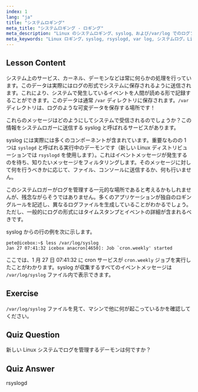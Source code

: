 ```yaml
---
index: 1
lang: "ja"
title: "システムロギング"
meta_title: "システムロギング - ロギング"
meta_description: "Linux のシステムロギング、syslog、および/var/log でのログファイルの表示方法について学びます。rsyslogd を理解し、この初心者向けガイドでシステムイベントを監視します。"
meta_keywords: "Linux ロギング，syslog, rsyslogd, var log, システムログ，Linux チュートリアル，初心者ガイド"
---
```


## Lesson Content

システム上のサービス、カーネル、デーモンなどは常に何らかの処理を行っています。このデータは実際にはログの形式でシステムに保存されるように送信されます。これにより、システムで発生しているイベントを人間が読める形で記録することができます。このデータは通常 `/var` ディレクトリに保存されます。`/var` ディレクトリは、ログのような可変データを保存する場所です！

これらのメッセージはどのようにしてシステムで受信されるのでしょうか？この情報をシステムロガーに送信する syslog と呼ばれるサービスがあります。

syslog には実際には多くのコンポーネントが含まれています。重要なものの 1 つは `syslogd` と呼ばれる実行中のデーモンです（新しい Linux ディストリビューションでは `rsyslogd` を使用します）。これはイベントメッセージが発生するのを待ち、知りたいメッセージをフィルタリングします。そのメッセージに対して何を行うべきかに応じて、ファイル、コンソールに送信するか、何も行いません。

このシステムロガーがログを管理する一元的な場所であると考えるかもしれませんが、残念ながらそうではありません。多くのアプリケーションが独自のロギングルールを記述し、異なるログファイルを生成していることがわかるでしょう。ただし、一般的にログの形式にはタイムスタンプとイベントの詳細が含まれるべきです。

syslog からの行の例を次に示します。

```plaintext
pete@icebox:~$ less /var/log/syslog
Jan 27 07:41:32 icebox anacron[4650]: Job `cron.weekly' started
```

ここでは、1 月 27 日 07:41:32 に cron サービスが `cron.weekly` ジョブを実行したことがわかります。syslog が収集するすべてのイベントメッセージは `/var/log/syslog` ファイル内で表示できます。

## Exercise

`/var/log/syslog` ファイルを見て、マシンで他に何が起こっているかを確認してください。

## Quiz Question

新しい Linux システムでログを管理するデーモンは何ですか？

## Quiz Answer

rsyslogd
